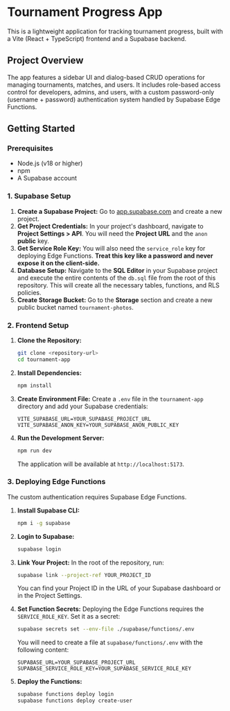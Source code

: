 # Tournament Progress App

This is a lightweight application for tracking tournament progress, built with a Vite (React + TypeScript) frontend and a Supabase backend.

## Project Overview

The app features a sidebar UI and dialog-based CRUD operations for managing tournaments, matches, and users. It includes role-based access control for developers, admins, and users, with a custom password-only (username + password) authentication system handled by Supabase Edge Functions.

## Getting Started

### Prerequisites

- Node.js (v18 or higher)
- npm
- A Supabase account

### 1. Supabase Setup

1.  **Create a Supabase Project:** Go to [app.supabase.com](https://app.supabase.com) and create a new project.
2.  **Get Project Credentials:** In your project's dashboard, navigate to **Project Settings > API**. You will need the **Project URL** and the `anon` **public** key.
3.  **Get Service Role Key:** You will also need the `service_role` key for deploying Edge Functions. **Treat this key like a password and never expose it on the client-side.**
4.  **Database Setup:** Navigate to the **SQL Editor** in your Supabase project and execute the entire contents of the `db.sql` file from the root of this repository. This will create all the necessary tables, functions, and RLS policies.
5.  **Create Storage Bucket:** Go to the **Storage** section and create a new public bucket named `tournament-photos`.

### 2. Frontend Setup

1.  **Clone the Repository:**
    ```bash
    git clone <repository-url>
    cd tournament-app
    ```

2.  **Install Dependencies:**
    ```bash
    npm install
    ```

3.  **Create Environment File:**
    Create a `.env` file in the `tournament-app` directory and add your Supabase credentials:
    ```env
    VITE_SUPABASE_URL=YOUR_SUPABASE_PROJECT_URL
    VITE_SUPABASE_ANON_KEY=YOUR_SUPABASE_ANON_PUBLIC_KEY
    ```

4.  **Run the Development Server:**
    ```bash
    npm run dev
    ```
    The application will be available at `http://localhost:5173`.

### 3. Deploying Edge Functions

The custom authentication requires Supabase Edge Functions.

1.  **Install Supabase CLI:**
    ```bash
    npm i -g supabase
    ```

2.  **Login to Supabase:**
    ```bash
    supabase login
    ```

3.  **Link Your Project:**
    In the root of the repository, run:
    ```bash
    supabase link --project-ref YOUR_PROJECT_ID
    ```
    You can find your Project ID in the URL of your Supabase dashboard or in the Project Settings.

4.  **Set Function Secrets:**
    Deploying the Edge Functions requires the `SERVICE_ROLE_KEY`. Set it as a secret:
    ```bash
    supabase secrets set --env-file ./supabase/functions/.env
    ```
    You will need to create a file at `supabase/functions/.env` with the following content:
    ```
    SUPABASE_URL=YOUR_SUPABASE_PROJECT_URL
    SUPABASE_SERVICE_ROLE_KEY=YOUR_SUPABASE_SERVICE_ROLE_KEY
    ```

5.  **Deploy the Functions:**
    ```bash
    supabase functions deploy login
    supabase functions deploy create-user
    ```
